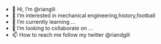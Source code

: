 - 👋 Hi, I’m @riangili
- 👀 I’m interested in mechanical engineering,history,football
- 🌱 I’m currently learning ...
- 💞️ I’m looking to collaborate on ...
- 📫 How to reach me follow my twitter @riandgili

<!---
riangili/riangili is a ✨ special ✨ repository because its `README.md` (this file) appears on your GitHub profile.
You can click the Preview link to take a look at your changes.
--->
